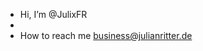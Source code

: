 -  Hi, I’m @JulixFR
-  
-  How to reach me business@julianritter.de



<!---
JulixFR/JulixFR is a ✨ special ✨ repository because its `README.md` (this file) appears on your GitHub profile.
You can click the Preview link to take a look at your changes.
--->

